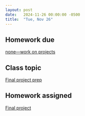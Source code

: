 ```yaml
---
layout: post
date:   2024-11-26 00:00:00 -0500
title:  "Tue, Nov 26"
---
```


## Homework due

[none—work on projects](/compositions/final)

## Class topic

[Final project prep](/compositions/final)

## Homework assigned

[Final project](/compositions/final)

